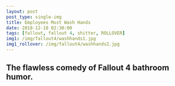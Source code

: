 ```yaml
---
layout: post
post_type: single-img
title: Employees Must Wash Hands
date: 2018-12-18 02:30:00
tags: [fallout, fallout 4, shitter, ROLLOVER]
img1: /img/fallout4/washhands1.jpg
img1_rollover: /img/fallout4/washhands2.jpg
---
```

## The flawless comedy of Fallout 4 bathroom humor.
